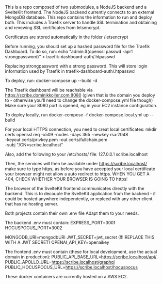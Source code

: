 This is a repo composed of two submodules, a NodeJS backend and a SvelteKit frontend.
The NodeJS backend currently connects to an external MongoDB database.
This repo contains the information to run and deploy both. This includes a Traefik server to handle SSL termination and obtaining and renewing SSL certificates from letsencrypt.

Certificates are stored automatically in the folder /letsencrypt

Before running, you should set up a hashed password file for the Traefik Dashboard. To do so, run:
echo "admin:$(openssl passwd -apr1 strongpassword)" > traefik-dashboard-auth/.htpasswd

Replacing strongpassword with a strong password. This will store login information used by Traefik in 
traefik-dashboard-auth/.htpasswd

To deploy, run:
docker-compose up --build -d

The Traefik dashboard will be reachable via 
https://scribe.dominikkoller.com:8080
(given that is the domain you deploy to - otherwise you'll need to change the docker-compose.yml file though)
Make sure your 8080 port is opened, eg in your EC2 instance configuration.

To deploy locally, run
docker-compose -f docker-compose.local.yml up --build

For your local HTTPS connection, you need to creat local certificates:
mkdir certs
openssl req -x509 -nodes -days 365 -newkey rsa:2048 \
  -keyout certs/privkey.pem -out certs/fullchain.pem \
  -subj "/CN=scribe.localhost"

Also, add the following to your /etc/hosts/ file:
127.0.0.1 scribe.localhost

Then, the services will then be available under
https://scribe.localhost/
make sure to type https, as before you have accepted your local certificate your browser might not allow a auto redirect to https.
WHEN YOU GET A 404, CHECK WHETHER YOUR BROWSER IS GOING TO https!

The browser of the SvelteKit frontend communicates directly with the backend.
This is to decouple the SvelteKit application from the backend - it could be hosted anywhere independently, or replced with any other client that has no hosting server.

Both projects contain their own .env file
Adapt them to your needs.

The backend .env must contain:
EXPRESS_PORT=3001
HOCUSPOCUS_PORT=3002

MONGODB_URI=mongodbURI
JWT_SECRET=jwt_secret (!!! REPLACE THIS WITH A JWT SECRET)
OPENAI_API_KEY=openaikey

The frontend .env must contain (these for local development, use the actual domain in production):
PUBLIC_API_BASE_URL=https://scribe.localhost/api/
PUBLIC_APOLLO_URL=https://scribe.localhost/graphql
PUBLIC_HOCUSPOCUS_URL=https://scribe.localhost/hocuspocus

These docker containers are currently hosted on a AWS EC2.